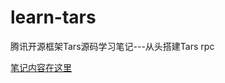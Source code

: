 # learn-tars
腾讯开源框架Tars源码学习笔记---从头搭建Tars rpc

[笔记内容在这里](https://github.com/Myicefrog/learn-tars/wiki)
